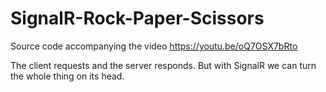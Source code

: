 # SignalR-Rock-Paper-Scissors
Source code accompanying the video https://youtu.be/oQ7OSX7bRto

The client requests and the server responds. But with SignalR we can turn the whole thing on its head.
